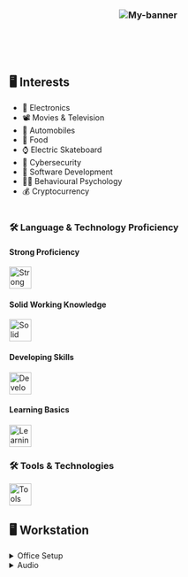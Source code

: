<h3 align="center">
    <img src="https://i.imgur.com/fo3cTBF.jpeg" alt="My-banner">
</h3>

<br><br><br>

## 🖥️ **Interests**
- 🔌 Electronics
- 📽️ Movies & Television
- 🔰 Automobiles
- 🍡 Food
- ⌚ Electric Skateboard
- 🔐 Cybersecurity
- 📱 Software Development
- 👨‍🎓 Behavioural Psychology
- 💰 Cryptocurrency
<br><br>
### 🛠️ **Language & Technology Proficiency**
#### Strong Proficiency
<div align="left">
<img src="https://skillicons.dev/icons?i=react,mysql,java,cs,dotnet" height="40" alt="Strong Proficiency Technologies" />
</div>

#### Solid Working Knowledge
<div align="left">
<img src="https://skillicons.dev/icons?i=rust,python,nodejs" height="40" alt="Solid Working Knowledge Technologies" />
</div>

#### Developing Skills
<div align="left">
<img src="https://skillicons.dev/icons?i=js,firebase,azure,flutter" height="40" alt="Developing Skills Technologies" />
</div>

#### Learning Basics
<div align="left">
<img src="https://skillicons.dev/icons?i=linux" height="40" alt="Learning Basics Technologies" />
</div>

### 🛠️ **Tools & Technologies**
<div align="left">
<img src="https://skillicons.dev/icons?i=mongodb,tailwind,postman,git,eclipse,visualstudio" height="40" alt="Tools and Technologies" />
</div>

## 🖥️ **Workstation**
<details>
  <summary>Office Setup</summary>
  <ul>
    <li>Case: NCASE M1</li>
    <li>CPU: Intel Core i9-9900K</li>
    <li>Heatsink: Noctua NH-U9S</li>
    <li>Motherboard: ASRock Z390m-ITX</li>
    <li>Memory: G.Skill Trident Z RGB 32 GB (2 x 16 GB) DDR4-3600</li>
    <li>Storage: Samsung 870 Evo 1 TB</li>
    <li>Keyboard: Keychron C2 Wired Standard Keyboard</li>
    <li>Mouse: Logitech MX Vertical</li>
  </ul>
  <a href="https://pcpartpicker.com/list/4cNgfy" target="_blank">Full setup details here</a>
</details>

<details>
  <summary>Audio</summary>
  <ul>
    <li>Speakers: LG - XBOOM 700W</li>
    <li>Headphones: Astros A50 Gen 4</li>
  </ul>
</details>

<br><br>
